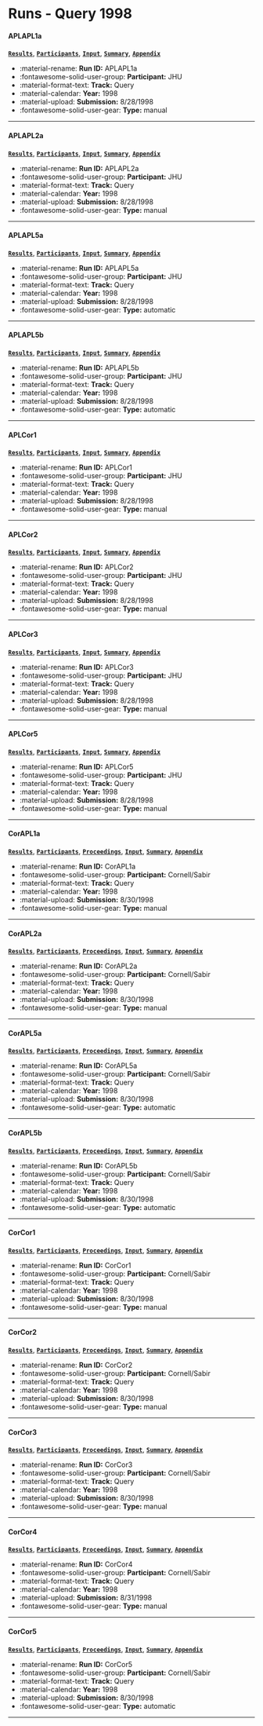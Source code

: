 # Runs - Query 1998 

#### APLAPL1a 
[**`Results`**](./results.md#aplapl1a), [**`Participants`**](./participants.md#jhu), [**`Input`**](https://trec.nist.gov/results/trec7/trec7.results.input/tracks/query/input.APLAPL1a.gz), [**`Summary`**](https://trec.nist.gov/results/trec7/trec7.results.summary/tracks/query/summary.APLAPL1a.gz), [**`Appendix`**](https://trec.nist.gov/pubs/trec7/appendices/A/query_results/query.pdf.gz) 

- :material-rename: **Run ID:** APLAPL1a 
- :fontawesome-solid-user-group: **Participant:** JHU 
- :material-format-text: **Track:** Query 
- :material-calendar: **Year:** 1998 
- :material-upload: **Submission:** 8/28/1998 
- :fontawesome-solid-user-gear: **Type:** manual 

---
#### APLAPL2a 
[**`Results`**](./results.md#aplapl2a), [**`Participants`**](./participants.md#jhu), [**`Input`**](https://trec.nist.gov/results/trec7/trec7.results.input/tracks/query/input.APLAPL2a.gz), [**`Summary`**](https://trec.nist.gov/results/trec7/trec7.results.summary/tracks/query/summary.APLAPL2a.gz), [**`Appendix`**](https://trec.nist.gov/pubs/trec7/appendices/A/query_results/query.pdf.gz) 

- :material-rename: **Run ID:** APLAPL2a 
- :fontawesome-solid-user-group: **Participant:** JHU 
- :material-format-text: **Track:** Query 
- :material-calendar: **Year:** 1998 
- :material-upload: **Submission:** 8/28/1998 
- :fontawesome-solid-user-gear: **Type:** manual 

---
#### APLAPL5a 
[**`Results`**](./results.md#aplapl5a), [**`Participants`**](./participants.md#jhu), [**`Input`**](https://trec.nist.gov/results/trec7/trec7.results.input/tracks/query/input.APLAPL5a.gz), [**`Summary`**](https://trec.nist.gov/results/trec7/trec7.results.summary/tracks/query/summary.APLAPL5a.gz), [**`Appendix`**](https://trec.nist.gov/pubs/trec7/appendices/A/query_results/query.pdf.gz) 

- :material-rename: **Run ID:** APLAPL5a 
- :fontawesome-solid-user-group: **Participant:** JHU 
- :material-format-text: **Track:** Query 
- :material-calendar: **Year:** 1998 
- :material-upload: **Submission:** 8/28/1998 
- :fontawesome-solid-user-gear: **Type:** automatic 

---
#### APLAPL5b 
[**`Results`**](./results.md#aplapl5b), [**`Participants`**](./participants.md#jhu), [**`Input`**](https://trec.nist.gov/results/trec7/trec7.results.input/tracks/query/input.APLAPL5b.gz), [**`Summary`**](https://trec.nist.gov/results/trec7/trec7.results.summary/tracks/query/summary.APLAPL5b.gz), [**`Appendix`**](https://trec.nist.gov/pubs/trec7/appendices/A/query_results/query.pdf.gz) 

- :material-rename: **Run ID:** APLAPL5b 
- :fontawesome-solid-user-group: **Participant:** JHU 
- :material-format-text: **Track:** Query 
- :material-calendar: **Year:** 1998 
- :material-upload: **Submission:** 8/28/1998 
- :fontawesome-solid-user-gear: **Type:** automatic 

---
#### APLCor1 
[**`Results`**](./results.md#aplcor1), [**`Participants`**](./participants.md#jhu), [**`Input`**](https://trec.nist.gov/results/trec7/trec7.results.input/tracks/query/input.APLCor1.gz), [**`Summary`**](https://trec.nist.gov/results/trec7/trec7.results.summary/tracks/query/summary.APLCor1.gz), [**`Appendix`**](https://trec.nist.gov/pubs/trec7/appendices/A/query_results/query.pdf.gz) 

- :material-rename: **Run ID:** APLCor1 
- :fontawesome-solid-user-group: **Participant:** JHU 
- :material-format-text: **Track:** Query 
- :material-calendar: **Year:** 1998 
- :material-upload: **Submission:** 8/28/1998 
- :fontawesome-solid-user-gear: **Type:** manual 

---
#### APLCor2 
[**`Results`**](./results.md#aplcor2), [**`Participants`**](./participants.md#jhu), [**`Input`**](https://trec.nist.gov/results/trec7/trec7.results.input/tracks/query/input.APLCor2.gz), [**`Summary`**](https://trec.nist.gov/results/trec7/trec7.results.summary/tracks/query/summary.APLCor2.gz), [**`Appendix`**](https://trec.nist.gov/pubs/trec7/appendices/A/query_results/query.pdf.gz) 

- :material-rename: **Run ID:** APLCor2 
- :fontawesome-solid-user-group: **Participant:** JHU 
- :material-format-text: **Track:** Query 
- :material-calendar: **Year:** 1998 
- :material-upload: **Submission:** 8/28/1998 
- :fontawesome-solid-user-gear: **Type:** manual 

---
#### APLCor3 
[**`Results`**](./results.md#aplcor3), [**`Participants`**](./participants.md#jhu), [**`Input`**](https://trec.nist.gov/results/trec7/trec7.results.input/tracks/query/input.APLCor3.gz), [**`Summary`**](https://trec.nist.gov/results/trec7/trec7.results.summary/tracks/query/summary.APLCor3.gz), [**`Appendix`**](https://trec.nist.gov/pubs/trec7/appendices/A/query_results/query.pdf.gz) 

- :material-rename: **Run ID:** APLCor3 
- :fontawesome-solid-user-group: **Participant:** JHU 
- :material-format-text: **Track:** Query 
- :material-calendar: **Year:** 1998 
- :material-upload: **Submission:** 8/28/1998 
- :fontawesome-solid-user-gear: **Type:** manual 

---
#### APLCor5 
[**`Results`**](./results.md#aplcor5), [**`Participants`**](./participants.md#jhu), [**`Input`**](https://trec.nist.gov/results/trec7/trec7.results.input/tracks/query/input.APLCor5.gz), [**`Summary`**](https://trec.nist.gov/results/trec7/trec7.results.summary/tracks/query/summary.APLCor5.gz), [**`Appendix`**](https://trec.nist.gov/pubs/trec7/appendices/A/query_results/query.pdf.gz) 

- :material-rename: **Run ID:** APLCor5 
- :fontawesome-solid-user-group: **Participant:** JHU 
- :material-format-text: **Track:** Query 
- :material-calendar: **Year:** 1998 
- :material-upload: **Submission:** 8/28/1998 
- :fontawesome-solid-user-gear: **Type:** manual 

---
#### CorAPL1a 
[**`Results`**](./results.md#corapl1a), [**`Participants`**](./participants.md#cornell/sabir), [**`Proceedings`**](./proceedings.md#smart-high-precision-trec-7), [**`Input`**](https://trec.nist.gov/results/trec7/trec7.results.input/tracks/query/input.CorAPL1a.gz), [**`Summary`**](https://trec.nist.gov/results/trec7/trec7.results.summary/tracks/query/summary.CorAPL1a.gz), [**`Appendix`**](https://trec.nist.gov/pubs/trec7/appendices/A/query_results/query.pdf.gz) 

- :material-rename: **Run ID:** CorAPL1a 
- :fontawesome-solid-user-group: **Participant:** Cornell/Sabir 
- :material-format-text: **Track:** Query 
- :material-calendar: **Year:** 1998 
- :material-upload: **Submission:** 8/30/1998 
- :fontawesome-solid-user-gear: **Type:** manual 

---
#### CorAPL2a 
[**`Results`**](./results.md#corapl2a), [**`Participants`**](./participants.md#cornell/sabir), [**`Proceedings`**](./proceedings.md#smart-high-precision-trec-7), [**`Input`**](https://trec.nist.gov/results/trec7/trec7.results.input/tracks/query/input.CorAPL2a.gz), [**`Summary`**](https://trec.nist.gov/results/trec7/trec7.results.summary/tracks/query/summary.CorAPL2a.gz), [**`Appendix`**](https://trec.nist.gov/pubs/trec7/appendices/A/query_results/query.pdf.gz) 

- :material-rename: **Run ID:** CorAPL2a 
- :fontawesome-solid-user-group: **Participant:** Cornell/Sabir 
- :material-format-text: **Track:** Query 
- :material-calendar: **Year:** 1998 
- :material-upload: **Submission:** 8/30/1998 
- :fontawesome-solid-user-gear: **Type:** manual 

---
#### CorAPL5a 
[**`Results`**](./results.md#corapl5a), [**`Participants`**](./participants.md#cornell/sabir), [**`Proceedings`**](./proceedings.md#smart-high-precision-trec-7), [**`Input`**](https://trec.nist.gov/results/trec7/trec7.results.input/tracks/query/input.CorAPL5a.gz), [**`Summary`**](https://trec.nist.gov/results/trec7/trec7.results.summary/tracks/query/summary.CorAPL5a.gz), [**`Appendix`**](https://trec.nist.gov/pubs/trec7/appendices/A/query_results/query.pdf.gz) 

- :material-rename: **Run ID:** CorAPL5a 
- :fontawesome-solid-user-group: **Participant:** Cornell/Sabir 
- :material-format-text: **Track:** Query 
- :material-calendar: **Year:** 1998 
- :material-upload: **Submission:** 8/30/1998 
- :fontawesome-solid-user-gear: **Type:** automatic 

---
#### CorAPL5b 
[**`Results`**](./results.md#corapl5b), [**`Participants`**](./participants.md#cornell/sabir), [**`Proceedings`**](./proceedings.md#smart-high-precision-trec-7), [**`Input`**](https://trec.nist.gov/results/trec7/trec7.results.input/tracks/query/input.CorAPL5b.gz), [**`Summary`**](https://trec.nist.gov/results/trec7/trec7.results.summary/tracks/query/summary.CorAPL5b.gz), [**`Appendix`**](https://trec.nist.gov/pubs/trec7/appendices/A/query_results/query.pdf.gz) 

- :material-rename: **Run ID:** CorAPL5b 
- :fontawesome-solid-user-group: **Participant:** Cornell/Sabir 
- :material-format-text: **Track:** Query 
- :material-calendar: **Year:** 1998 
- :material-upload: **Submission:** 8/30/1998 
- :fontawesome-solid-user-gear: **Type:** automatic 

---
#### CorCor1 
[**`Results`**](./results.md#corcor1), [**`Participants`**](./participants.md#cornell/sabir), [**`Proceedings`**](./proceedings.md#smart-high-precision-trec-7), [**`Input`**](https://trec.nist.gov/results/trec7/trec7.results.input/tracks/query/input.CorCor1.gz), [**`Summary`**](https://trec.nist.gov/results/trec7/trec7.results.summary/tracks/query/summary.CorCor1.gz), [**`Appendix`**](https://trec.nist.gov/pubs/trec7/appendices/A/query_results/query.pdf.gz) 

- :material-rename: **Run ID:** CorCor1 
- :fontawesome-solid-user-group: **Participant:** Cornell/Sabir 
- :material-format-text: **Track:** Query 
- :material-calendar: **Year:** 1998 
- :material-upload: **Submission:** 8/30/1998 
- :fontawesome-solid-user-gear: **Type:** manual 

---
#### CorCor2 
[**`Results`**](./results.md#corcor2), [**`Participants`**](./participants.md#cornell/sabir), [**`Proceedings`**](./proceedings.md#smart-high-precision-trec-7), [**`Input`**](https://trec.nist.gov/results/trec7/trec7.results.input/tracks/query/input.CorCor2.gz), [**`Summary`**](https://trec.nist.gov/results/trec7/trec7.results.summary/tracks/query/summary.CorCor2.gz), [**`Appendix`**](https://trec.nist.gov/pubs/trec7/appendices/A/query_results/query.pdf.gz) 

- :material-rename: **Run ID:** CorCor2 
- :fontawesome-solid-user-group: **Participant:** Cornell/Sabir 
- :material-format-text: **Track:** Query 
- :material-calendar: **Year:** 1998 
- :material-upload: **Submission:** 8/30/1998 
- :fontawesome-solid-user-gear: **Type:** manual 

---
#### CorCor3 
[**`Results`**](./results.md#corcor3), [**`Participants`**](./participants.md#cornell/sabir), [**`Proceedings`**](./proceedings.md#smart-high-precision-trec-7), [**`Input`**](https://trec.nist.gov/results/trec7/trec7.results.input/tracks/query/input.CorCor3.gz), [**`Summary`**](https://trec.nist.gov/results/trec7/trec7.results.summary/tracks/query/summary.CorCor3.gz), [**`Appendix`**](https://trec.nist.gov/pubs/trec7/appendices/A/query_results/query.pdf.gz) 

- :material-rename: **Run ID:** CorCor3 
- :fontawesome-solid-user-group: **Participant:** Cornell/Sabir 
- :material-format-text: **Track:** Query 
- :material-calendar: **Year:** 1998 
- :material-upload: **Submission:** 8/30/1998 
- :fontawesome-solid-user-gear: **Type:** manual 

---
#### CorCor4 
[**`Results`**](./results.md#corcor4), [**`Participants`**](./participants.md#cornell/sabir), [**`Proceedings`**](./proceedings.md#smart-high-precision-trec-7), [**`Input`**](https://trec.nist.gov/results/trec7/trec7.results.input/tracks/query/input.CorCor4.gz), [**`Summary`**](https://trec.nist.gov/results/trec7/trec7.results.summary/tracks/query/summary.CorCor4.gz), [**`Appendix`**](https://trec.nist.gov/pubs/trec7/appendices/A/query_results/query.pdf.gz) 

- :material-rename: **Run ID:** CorCor4 
- :fontawesome-solid-user-group: **Participant:** Cornell/Sabir 
- :material-format-text: **Track:** Query 
- :material-calendar: **Year:** 1998 
- :material-upload: **Submission:** 8/31/1998 
- :fontawesome-solid-user-gear: **Type:** manual 

---
#### CorCor5 
[**`Results`**](./results.md#corcor5), [**`Participants`**](./participants.md#cornell/sabir), [**`Proceedings`**](./proceedings.md#smart-high-precision-trec-7), [**`Input`**](https://trec.nist.gov/results/trec7/trec7.results.input/tracks/query/input.CorCor5.gz), [**`Summary`**](https://trec.nist.gov/results/trec7/trec7.results.summary/tracks/query/summary.CorCor5.gz), [**`Appendix`**](https://trec.nist.gov/pubs/trec7/appendices/A/query_results/query.pdf.gz) 

- :material-rename: **Run ID:** CorCor5 
- :fontawesome-solid-user-group: **Participant:** Cornell/Sabir 
- :material-format-text: **Track:** Query 
- :material-calendar: **Year:** 1998 
- :material-upload: **Submission:** 8/30/1998 
- :fontawesome-solid-user-gear: **Type:** automatic 

---
